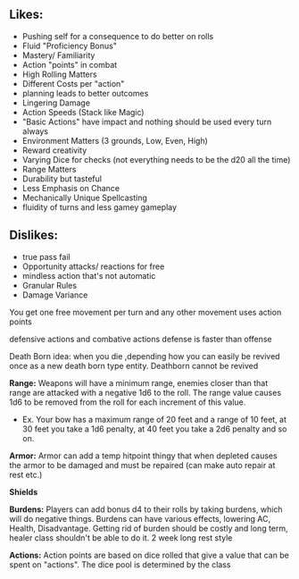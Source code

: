 ## Likes:
- Pushing self for a consequence to do better on rolls
- Fluid "Proficiency Bonus"
- Mastery/ Familiarity
- Action "points" in combat
- High Rolling Matters
- Different Costs per "action"
- planning leads to better outcomes
- Lingering Damage
- Action Speeds (Stack like Magic)
- "Basic Actions" have impact and nothing should be used every turn always
- Environment Matters (3 grounds, Low, Even, High)
- Reward creativity
- Varying Dice for checks (not everything needs to be the d20 all the time)
- Range Matters
- Durability but tasteful
- Less Emphasis on Chance
- Mechanically Unique Spellcasting
- fluidity of turns and less gamey gameplay
## Dislikes:
- true pass fail
- Opportunity attacks/ reactions for free
- mindless action that's not automatic 
- Granular Rules
- Damage Variance


You get one free movement per turn and any other movement uses action points

defensive actions and combative actions 
defense is faster than offense 


Death Born idea: when you die ,depending how you can easily be revived once as a new death born type entity. Deathborn cannot be revived 


**Range:** Weapons will have a minimum range, enemies closer than that range are attacked with a negative 1d6 to the roll. The range value causes 1d6 to be removed from the roll for each increment of this value. 
- Ex. Your bow has a maximum range of 20 feet and a range of 10 feet, at 30 feet you take a 1d6 penalty, at 40 feet you take a 2d6 penalty and so on.

**Armor:** Armor can add a temp hitpoint thingy that when depleted causes the armor to be damaged and must be repaired (can make auto repair at rest etc.)

**Shields**

**Burdens:** Players can add bonus d4 to their rolls by taking burdens, which will do negative things. Burdens can have various effects, lowering AC, Health, Disadvantage. Getting rid of burden should be costly and long term, healer class shouldn't be able to do it. 2 week long rest style

**Actions:** Action points are based on dice rolled that give a value that can be spent on "actions". The dice pool is determined by the class